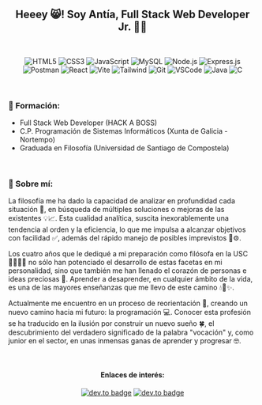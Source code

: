 <article>
  
 <section align="center">
  <h2>Heeey 😸! Soy <b>Antía, Full Stack Web Developer Jr.</b> 👩‍💻 </h2>
</section>

</br>

<section>
  
  <div align="center">
  
  ![HTML5](https://img.shields.io/badge/HTML5-E34F26?style=for-the-badge&logo=html5&logoColor=white)
  ![CSS3](https://img.shields.io/badge/CSS3-1572B6?style=for-the-badge&logo=css3&logoColor=white)
  ![JavaScript](https://img.shields.io/badge/JavaScript-F7DF1E.svg?style=for-the-badge&logo=JavaScript&logoColor=black)
  ![MySQL](https://img.shields.io/badge/MySQL-005C84?style=for-the-badge&logo=mysql&logoColor=white)
  ![Node.js](https://img.shields.io/badge/Node.js-339933.svg?style=for-the-badge&logo=nodedotjs&logoColor=white)
  ![Express.js](https://img.shields.io/badge/Express.js-404D59?style=for-the-badge)
  ![Postman](https://img.shields.io/badge/Postman-FF6C37.svg?style=for-the-badge&logo=Postman&logoColor=white)
  ![React](https://img.shields.io/badge/React-61DAFB.svg?style=for-the-badge&logo=React&logoColor=black)
  ![Vite](https://img.shields.io/badge/Vite-646CFF.svg?style=for-the-badge&logo=Vite&logoColor=white)
  ![Tailwind](https://img.shields.io/badge/Tailwind%20CSS-06B6D4.svg?style=for-the-badge&logo=Tailwind-CSS&logoColor=white)
  ![Git](https://img.shields.io/badge/GIT-E44C30?style=for-the-badge&logo=git&logoColor=white)
  ![VSCode](https://img.shields.io/badge/Visual%20Studio%20Code-007ACC.svg?style=for-the-badge&logo=Visual-Studio-Code&logoColor=white)
  ![Java](https://img.shields.io/badge/Java-ED8B00?style=for-the-badge&logo=openjdk&logoColor=white)
  ![C](	https://img.shields.io/badge/C-00599C?style=for-the-badge&logo=c&logoColor=white)
  
  </div>
</section>

</br>

<section>
  <h3>🔸 Formación: </h3>

  - Full Stack Web Developer (HACK A BOSS)
  - C.P. Programación de Sistemas Informáticos (Xunta de Galicia - Nortempo)
  - Graduada en Filosofía (Universidad de Santiago de Compostela)
</section>

</br>

<section>
  <h3>🔸 Sobre mí:</h3>

  <p>
  La filosofía me ha dado la capacidad de analizar en profundidad cada situación 🔎, en búsqueda de múltiples soluciones o mejoras de las existentes 💡📈. Esta cualidad analítica, suscita inexorablemente una tendencia al orden y la eficiencia, lo que me impulsa a       alcanzar objetivos con facilidad ✅, además del rápido manejo de posibles imprevistos 🔧⚙.
    
  Los cuatro años que le dediqué a mi preparación como filósofa en la USC 🏃‍♀️👩‍🎓 no sólo han potenciado el desarrollo de estas facetas en mi personalidad, sino que también me han llenado el corazón de personas e ideas preciosas 💖. Aprender a desaprender, en cualquier   ámbito de la vida, es una de las mayores enseñanzas que me llevo de este camino 💧🌱✨.
    
  Actualmente me encuentro en un proceso de reorientación 🧭, creando un nuevo camino hacia mi futuro: la programación 💻. Conocer esta profesión se ha traducido en la ilusión por construir un nuevo sueño 🍀, el descubrimiento del verdadero significado de la palabra   "vocación" y, como junior en el sector, en unas inmensas ganas de aprender y progresar 🤓.
  </p>
</section>

</br>

<section align="center">
  
  <h4>Enlaces de interés: </h4>
  
  [![dev.to badge](https://img.shields.io/badge/-antiavarela-%230177B5?style=flat&logo=linkedin)](https://www.linkedin.com/in/antiavarela/)
  [![dev.to badge](https://img.shields.io/badge/-AntiaVarela-%230177B5?style=flat&logo=gitlab)](https://gitlab.com/AntiaVarela)

</section>
  
</article>




